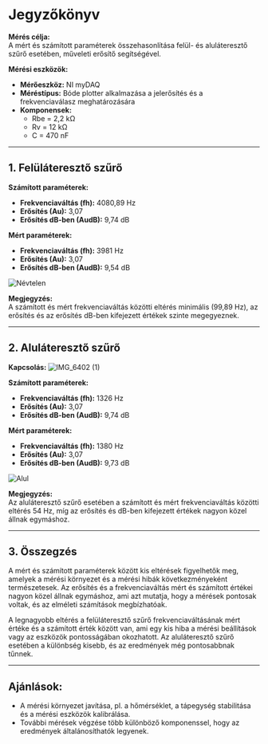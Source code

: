 # Jegyzőkönyv

**Mérés célja:**  
A mért és számított paraméterek összehasonlítása felül- és aluláteresztő szűrő esetében, műveleti erősítő segítségével.

**Mérési eszközök:**
- **Mérőeszköz:** NI myDAQ
- **Méréstípus:** Bóde plotter alkalmazása a jelerősítés és a frekvenciaválasz meghatározására
- **Komponensek:**
  - Rbe = 2,2 kΩ
  - Rv = 12 kΩ
  - C = 470 nF

---

## 1. Felüláteresztő szűrő

**Számított paraméterek:**
- **Frekvenciaváltás (fh):** 4080,89 Hz
- **Erősítés (Au):** 3,07
- **Erősítés dB-ben (AudB):** 9,74 dB

**Mért paraméterek:**
- **Frekvenciaváltás (fh):** 3981 Hz
- **Erősítés (Au):** 3,07
- **Erősítés dB-ben (AudB):** 9,54 dB

![Névtelen](https://github.com/user-attachments/assets/add9845f-d8d1-4000-a084-830b42f8086e)


**Megjegyzés:**  
A számított és mért frekvenciaváltás közötti eltérés minimális (99,89 Hz), az erősítés és az erősítés dB-ben kifejezett értékek szinte megegyeznek.

---

## 2. Aluláteresztő szűrő

**Kapcsolás:**
![IMG_6402 (1)](https://github.com/user-attachments/assets/802686e9-32d8-40b3-a422-690adb0b230f)


**Számított paraméterek:**
- **Frekvenciaváltás (fh):** 1326 Hz
- **Erősítés (Au):** 3,07
- **Erősítés dB-ben (AudB):** 9,74 dB

**Mért paraméterek:**
- **Frekvenciaváltás (fh):** 1380 Hz
- **Erősítés (Au):** 3,07
- **Erősítés dB-ben (AudB):** 9,73 dB

![Alul](https://github.com/user-attachments/assets/02f666df-6cd8-4fc4-a080-23d1d891ba3b)


**Megjegyzés:**  
Az aluláteresztő szűrő esetében a számított és mért frekvenciaváltás közötti eltérés 54 Hz, míg az erősítés és dB-ben kifejezett értékek nagyon közel állnak egymáshoz.

---

## 3. Összegzés

A mért és számított paraméterek között kis eltérések figyelhetők meg, amelyek a mérési környezet és a mérési hibák következményeként természetesek. Az erősítés és a frekvenciaváltás mért és számított értékei nagyon közel állnak egymáshoz, ami azt mutatja, hogy a mérések pontosak voltak, és az elméleti számítások megbízhatóak.

A legnagyobb eltérés a felüláteresztő szűrő frekvenciaváltásának mért értéke és a számított érték között van, ami egy kis hiba a mérési beállítások vagy az eszközök pontosságában okozhatott. Az aluláteresztő szűrő esetében a különbség kisebb, és az eredmények még pontosabbnak tűnnek.

---

## Ajánlások:
- A mérési környezet javítása, pl. a hőmérséklet, a tápegység stabilitása és a mérési eszközök kalibrálása.
- További mérések végzése több különböző komponenssel, hogy az eredmények általánosíthatók legyenek.
